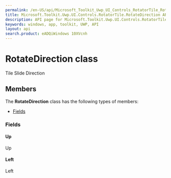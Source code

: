 ```yaml
---
permalink: /en-US/api/Microsoft_Toolkit_Uwp_UI_Controls_RotatorTile_RotateDirection.htm
title: Microsoft.Toolkit.Uwp.UI.Controls.RotatorTile.RotateDirection API 
description: API page for Microsoft.Toolkit.Uwp.UI.Controls.RotatorTile.RotateDirection
keywords: windows, app, toolkit, UWP, API
layout: api
search.product: eADQiWindows 10XVcnh
---
```



# RotateDirection class

Tile Slide Direction

## Members

The **RotateDirection** class has the following types of members:

* [Fields](#Fields)

### Fields

#### Up

Up





#### Left

Left




